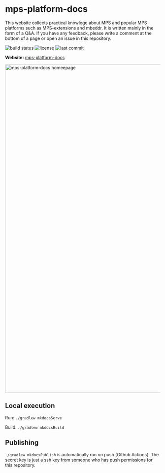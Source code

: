 # mps-platform-docs

This website collects practical knowlege about MPS and popular MPS platforms such as MPS-extensions and mbeddr. It is written mainly in the form of a Q&A. If you have any feedback, please write a comment at the bottom of a page or
open an issue in this repository.

![build status](https://img.shields.io/github/workflow/status/mbeddr/mps-platform-docs/Build%20and%20publish%20documentation)
![license](https://img.shields.io/github/license/mbeddr/mps-platform-docs)
![last commit](https://img.shields.io/github/last-commit/mbeddr/mps-platform-docs)

**Website:** [mps-platform-docs](https://mbeddr.github.io/mps-platform-docs/)

<img width="1068" alt="mps-platform-docs homeepage" src="https://user-images.githubusercontent.com/88385944/180607116-2c61d660-7893-4ebb-a383-97b56ff94abb.png">

## Local execution
Run: `./gradlew mkdocsServe`

Build: `./gradlew mkdocsBuild`

## Publishing

`./gradlew mkdocsPublish` is automatically run on push (Github Actions). The secret key is just a ssh key from someone who has push permissions for this repository.
